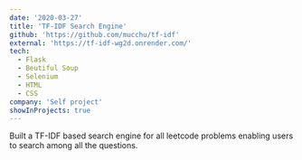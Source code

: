 ```yaml
---
date: '2020-03-27'
title: 'TF-IDF Search Engine'
github: 'https://github.com/mucchu/tf-idf'
external: 'https://tf-idf-wg2d.onrender.com/'
tech:
  - Flask
  - Beutiful Soup
  - Selenium
  - HTML
  - CSS
company: 'Self project'
showInProjects: true
---
```


Built a TF-IDF based search engine for all leetcode problems enabling users to search among all the questions.
